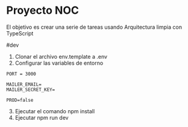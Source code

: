 # Proyecto NOC

El objetivo es crear una serie de tareas usando Arquitectura limpia con TypeScript

#dev
1. Clonar el archivo env.template a .env
2. Configurar las variables de entorno
```
PORT = 3000

MAILER_EMAIL=
MAILER_SECRET_KEY=

PROD=false
```

3. Ejecutar el comando npm install
4. Ejecutar npm run dev

<!-- https://accounts.google.com/v3/signin/challenge/pwd?TL=AHNYTIRSXuvwqy-EdNZLBOhZoSHejNBexstTH8QRJQyuLSutl6FIn6UwR7xOqv79&cid=2&continue=https%3A%2F%2Fmyaccount.google.com%2Fu%2F0%2Fapppasswords%3Frapt%3DAEjHL4PCn91KJ7rchPEKKOzC2FoXGmDDzCHFiE_9bCDfBircf7XaFqKj8bEMCeJNkFwS88dBqJZ0N_rD3rf88QMOsfjtTXfWS_A5P1I0xeCDVTp0fmb6gZ0&flowName=GlifWebSignIn&ifkv=ASKXGp2rl3_sdrgBuql73C3-Rpjpw11Y6RwWKOolZSClx8dJYO7Px-q5UUIBRp2jf3ceKuASdc41cQ&rart=ANgoxcftMsWhaROKimgC0haq52sv18_Tmh5eXC7t1xSqr0xaOXC95nnmYKIW5-mxVb_xZKNHyGFRpzoelQab9b3quHJ2WB4Z0ATpgexa_053-h6-6wusplg&rpbg=1&sarp=1&scc=1&service=accountsettings&theme=glif -->
